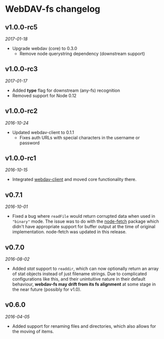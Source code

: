 # WebDAV-fs changelog

## v1.0.0-rc5
_2017-01-18_

 * Upgrade webdav (core) to 0.3.0
   * Remove node querystring dependency (downstream support)

## v1.0.0-rc3
_2017-01-17_

 * Added **type** flag for downstream (any-fs) recognition
 * Removed support for Node 0.12

## v1.0.0-rc2
_2016-10-24_

 * Updated webdav-client to 0.1.1
    * Fixes auth URLs with special characters in the username or password

## v1.0.0-rc1
_2016-10-15_

 * Integrated [webdav-client](https://github.com/perry-mitchell/webdav-client) and moved core functionality there.

## v0.7.1
_2016-10-01_

* Fixed a bug where `readFile` would return corrupted data when used in `"binary"` mode. The issue was to do with the [node-fetch](https://github.com/bitinn/node-fetch) package which didn't have appropriate support for buffer output at the time of original implementation. node-fetch was updated in this release.

## v0.7.0
_2016-08-02_

 * Added _stat_ support to `readdir`, which can now optionally return an array of stat objects instead of just filename strings. Due to complicated configurations like this, and their unintuitive nature in their default behaviour, **webdav-fs may drift from its fs alignment** at some stage in the near future (possibly for v1.0).

## v0.6.0
_2016-04-05_

 * Added support for renaming files and directories, which also allows for the moving of items.
